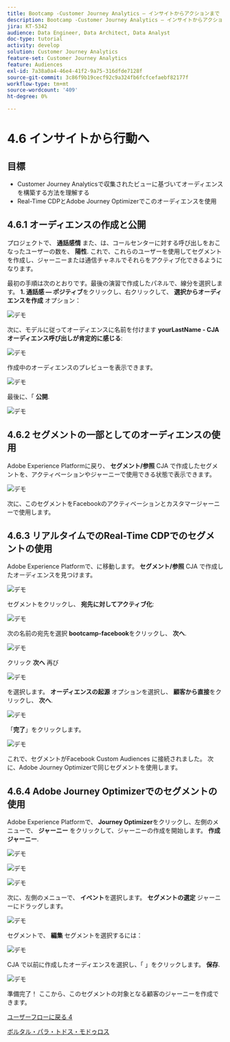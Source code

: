 ```yaml
---
title: Bootcamp -Customer Journey Analytics — インサイトからアクションまで
description: Bootcamp -Customer Journey Analytics — インサイトからアクションまで
jira: KT-5342
audience: Data Engineer, Data Architect, Data Analyst
doc-type: tutorial
activity: develop
solution: Customer Journey Analytics
feature-set: Customer Journey Analytics
feature: Audiences
exl-id: 7a38a0a4-46e4-41f2-9a75-316dfde7128f
source-git-commit: 3c86f9b19cecf92c9a324fb6fcfcefaebf82177f
workflow-type: tm+mt
source-wordcount: '409'
ht-degree: 0%

---
```


# 4.6 インサイトから行動へ

## 目標

- Customer Journey Analyticsで収集されたビューに基づいてオーディエンスを構築する方法を理解する
- Real-Time CDPとAdobe Journey Optimizerでこのオーディエンスを使用

## 4.6.1 オーディエンスの作成と公開

プロジェクトで、 **通話感情** また、は、コールセンターに対する呼び出しをおこなったユーザーの数を、 **陽性**. これで、これらのユーザーを使用してセグメントを作成し、ジャーニーまたは通信チャネルでそれらをアクティブ化できるようになります。

最初の手順は次のとおりです。最後の演習で作成したパネルで、線分を選択します。 **1. 通話感 — ポジティブ**&#x200B;をクリックし、右クリックして、 **選択からオーディエンスを作成** オプション：

![デモ](./images/aud1.png)

次に、モデルに従ってオーディエンスに名前を付けます **yourLastName - CJA オーディエンス呼び出しが肯定的に感じる**:

![デモ](./images/aud2.png)

作成中のオーディエンスのプレビューを表示できます。

![デモ](./images/aud3.png)

最後に、「 **公開**.

![デモ](./images/aud4.png)

## 4.6.2 セグメントの一部としてのオーディエンスの使用

Adobe Experience Platformに戻り、 **セグメント/参照** CJA で作成したセグメントを、アクティベーションやジャーニーで使用できる状態で表示できます。

![デモ](./images/aud5.png)

次に、このセグメントをFacebookのアクティベーションとカスタマージャーニーで使用します。

## 4.6.3 リアルタイムでのReal-Time CDPでのセグメントの使用

Adobe Experience Platformで、に移動します。 **セグメント/参照** CJA で作成したオーディエンスを見つけます。

![デモ](./images/aud6.png)

セグメントをクリックし、 **宛先に対してアクティブ化**:

![デモ](./images/aud7.png)

次の名前の宛先を選択 **bootcamp-facebook**&#x200B;をクリックし、 **次へ**.

![デモ](./images/aud8.png)

クリック **次へ** 再び

![デモ](./images/aud9.png)

を選択します。 **オーディエンスの起源** オプションを選択し、 **顧客から直接**&#x200B;をクリックし、 **次へ**.

![デモ](./images/aud10.png)

「**完了**」をクリックします。

![デモ](./images/aud11.png)

これで、セグメントがFacebook Custom Audiences に接続されました。 次に、Adobe Journey Optimizerで同じセグメントを使用します。

## 4.6.4 Adobe Journey Optimizerでのセグメントの使用

Adobe Experience Platformで、 **Journey Optimizer**&#x200B;をクリックし、左側のメニューで、 **ジャーニー** をクリックして、ジャーニーの作成を開始します。 **作成ジャーニー**.

![デモ](./images/aud20.png)

![デモ](./images/aud21.png)

![デモ](./images/aud22.png)

次に、左側のメニューで、 **イベント**&#x200B;を選択します。 **セグメントの選定** ジャーニーにドラッグします。

![デモ](./images/aud23.png)

セグメントで、 **編集** セグメントを選択するには：

![デモ](./images/aud24.png)

CJA で以前に作成したオーディエンスを選択し、「 」をクリックします。  **保存**.

![デモ](./images/aud25.png)

準備完了！ ここから、このセグメントの対象となる顧客のジャーニーを作成できます。

[ユーザーフローに戻る 4](./uc4.md)

[ボルタル・パラ・トドス・モドゥロス](./../../overview.md)
